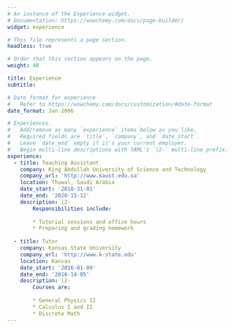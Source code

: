 ```yaml
---
# An instance of the Experience widget.
# Documentation: https://wowchemy.com/docs/page-builder/
widget: experience

# This file represents a page section.
headless: true

# Order that this section appears on the page.
weight: 40

title: Experience
subtitle:

# Date format for experience
#   Refer to https://wowchemy.com/docs/customization/#date-format
date_format: Jan 2006

# Experiences.
#   Add/remove as many `experience` items below as you like.
#   Required fields are `title`, `company`, and `date_start`.
#   Leave `date_end` empty if it's your current employer.
#   Begin multi-line descriptions with YAML's `|2-` multi-line prefix.
experience:
  - title: Teaching Assistant
    company: King Abdullah University of Science and Technology
    company_url: 'http://www.kaust.edu.sa'
    location: Thuwal, Saudi Arabia
    date_start: '2018-31-01'
    date_end: '2020-15-12'
    description: |2-
        Responsibilities include:
        
        * Tutorial sessions and office hours
        * Preparing and grading homework
        
  - title: Tutor
    company: Kansas State University
    company_url: 'http://www.k-state.edu'
    location: Kansas
    date_start: '2016-01-09'
    date_end: '2016-14-05'
    description: |2-
        Courses are:
        
        * General Physics II
        * Calculus I and II
        * Discrete Math
---
```

